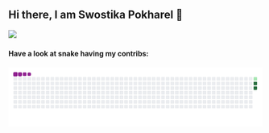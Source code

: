 ## Hi there, I am Swostika Pokharel 👋

<a href="">
  <img align="centre" src="https://github-readme-stats.vercel.app/api?username=swostika123&hide=issues,contribs&count_private=true&show_icons=true&title_color=007bff&text_color=e7e7e7&icon_color=007bff&bg_color=171c28" />
<a />

#### Have a look at snake having my contribs:
![Snake gif](https://github.com/swostika123/swostika123/blob/b5225841a585e867bfc5e2ba886ed6a9b0736ae6/output/github-contribution-grid-snake.gif)  
